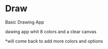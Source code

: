 # Draw
Basic Drawing App

dawing app whit 8 colors and a clear canvas 

*will come back to add more colors and options 
